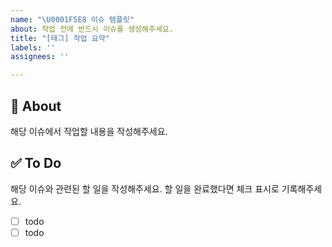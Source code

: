```yaml
---
name: "\U0001F5E8️ 이슈 템플릿"
about: 작업 전에 반드시 이슈를 생성해주세요.
title: "[태그] 작업 요약"
labels: ''
assignees: ''

---
```


## 📄 About

해당 이슈에서 작업할 내용을 작성해주세요.

## ✅ To Do

해당 이슈와 관련된 할 일을 작성해주세요.
할 일을 완료했다면 체크 표시로 기록해주세요.

- [ ] todo
- [ ] todo
